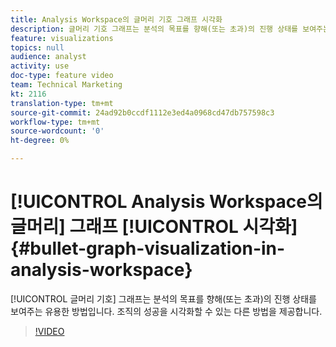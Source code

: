 ```yaml
---
title: Analysis Workspace의 글머리 기호 그래프 시각화
description: 글머리 기호 그래프는 분석의 목표를 향해(또는 초과)의 진행 상태를 보여주는 유용한 방법입니다. 조직의 성공을 시각화할 수 있는 다른 방법을 제공합니다.
feature: visualizations
topics: null
audience: analyst
activity: use
doc-type: feature video
team: Technical Marketing
kt: 2116
translation-type: tm+mt
source-git-commit: 24ad92b0ccdf1112e3ed4a0968cd47db757598c3
workflow-type: tm+mt
source-wordcount: '0'
ht-degree: 0%

---
```



# [!UICONTROL Analysis Workspace의 글머리] 그래프 [!UICONTROL 시각화] {#bullet-graph-visualization-in-analysis-workspace}

[!UICONTROL 글머리 기호] 그래프는 분석의 목표를 향해(또는 초과)의 진행 상태를 보여주는 유용한 방법입니다. 조직의 성공을 시각화할 수 있는 다른 방법을 제공합니다.

>[!VIDEO](https://video.tv.adobe.com/v/23989/?quality=12)
